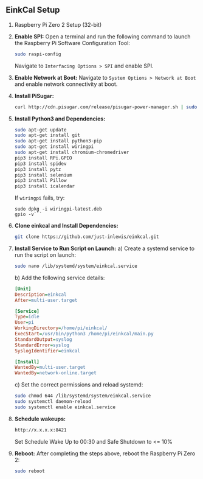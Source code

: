 ## EinkCal Setup
1. Raspberry Pi Zero 2 Setup (32-bit)
2. **Enable SPI:** Open a terminal and run the following command to launch the Raspberry Pi Software Configuration Tool:

    ```sh
    sudo raspi-config
    ```

    Navigate to `Interfacing Options > SPI` and enable SPI.

3. **Enable Network at Boot:** Navigate to `System Options > Network at Boot` and enable network connectivity at boot.

4. **Install PiSugar:**
    ```sh
    curl http://cdn.pisugar.com/release/pisugar-power-manager.sh | sudo bash
    ```

5. **Install Python3 and Dependencies:**
    ```sh
    sudo apt-get update
    sudo apt-get install git
    sudo apt-get install python3-pip
    sudo apt-get install wiringpi
    sudo apt-get install chromium-chromedriver
    pip3 install RPi.GPIO
    pip3 install spidev
    pip3 install pytz
    pip3 install selenium
    pip3 install Pillow
    pip3 install icalendar
    ```
    If `wiringpi` fails, try:
    ```wget https://project-downloads.drogon.net/wiringpi-latest.deb
    sudo dpkg -i wiringpi-latest.deb
    gpio -v```

6. **Clone einkcal and Install Dependencies:**
    ```sh
    git clone https://github.com/just-inlewis/einkcal.git
    ```

7. **Install Service to Run Script on Launch:**
    a) Create a systemd service to run the script on launch:
    ```sh
    sudo nano /lib/systemd/system/einkcal.service
    ```

    b) Add the following service details:
    ```ini
    [Unit]
    Description=einkcal
    After=multi-user.target

    [Service]
    Type=idle
    User=pi
    WorkingDirectory=/home/pi/einkcal/
    ExecStart=/usr/bin/python3 /home/pi/einkcal/main.py
    StandardOutput=syslog
    StandardError=syslog
    SyslogIdentifier=einkcal

    [Install]
    WantedBy=multi-user.target
    WantedBy=network-online.target
    ```

    c) Set the correct permissions and reload systemd:
    ```sh
    sudo chmod 644 /lib/systemd/system/einkcal.service
    sudo systemctl daemon-reload
    sudo systemctl enable einkcal.service
    ```

8. **Schedule wakeups:**
    ```sh
    http://x.x.x.x:8421
    ```
    Set Schedule Wake Up to 00:30 and Safe Shutdown to <= 10%
    
9. **Reboot:**
    After completing the steps above, reboot the Raspberry Pi Zero 2:
    ```sh
    sudo reboot
    ```
